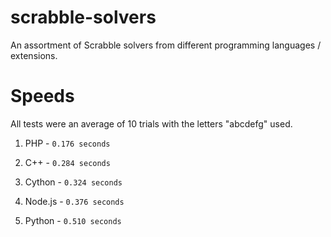 # scrabble-solvers
An assortment of Scrabble solvers from different programming languages / extensions.

# Speeds
All tests were an average of 10 trials with the letters "abcdefg" used.

1. PHP - `0.176 seconds`

2. C++ - `0.284 seconds`

3. Cython - `0.324 seconds`

4. Node.js - `0.376 seconds`

5. Python - `0.510 seconds`




